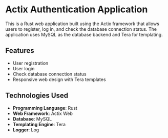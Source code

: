 # Actix Authentication Application

This is a Rust web application built using the Actix framework that allows users to register, log in, and check the database connection status. The application uses MySQL as the database backend and Tera for templating.

## Features

- User registration
- User login
- Check database connection status
- Responsive web design with Tera templates

## Technologies Used

- **Programming Language**: Rust
- **Web Framework**: Actix Web
- **Database**: MySQL
- **Templating Engine**: Tera
- **Logger**: Log
